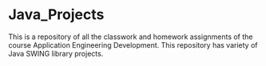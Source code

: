 # Java_Projects
This is a repository of all the classwork and homework assignments of the course Application Engineering Development.
This repository has variety of Java SWING library projects.
